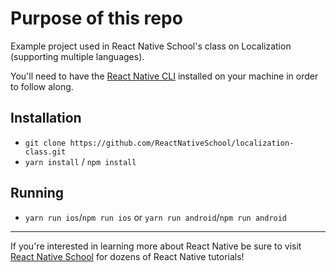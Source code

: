 # Purpose of this repo

Example project used in React Native School's class on Localization (supporting multiple languages).

You'll need to have the [React Native CLI](https://reactnative.dev/docs/environment-setup) installed on your machine in order to follow along.

## Installation

- `git clone https://github.com/ReactNativeSchool/localization-class.git`
- `yarn install` / `npm install`

## Running

- `yarn run ios`/`npm run ios` or `yarn run android`/`npm run android`

---

If you're interested in learning more about React Native be sure to visit [React Native School](https://www.reactnativeschool.com/) for dozens of React Native tutorials!
